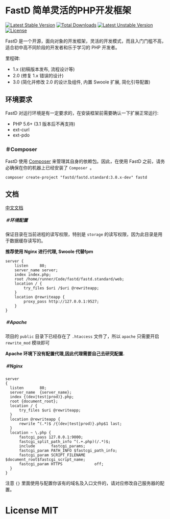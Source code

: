 # FastD 简单灵活的PHP开发框架

[![Latest Stable Version](https://poser.pugx.org/fastd/fastd/v/stable)](https://packagist.org/packages/fastd/fastd) [![Total Downloads](https://poser.pugx.org/fastd/fastd/downloads)](https://packagist.org/packages/fastd/fastd) [![Latest Unstable Version](https://poser.pugx.org/fastd/fastd/v/unstable)](https://packagist.org/packages/fastd/fastd) [![License](https://poser.pugx.org/fastd/fastd/license)](https://packagist.org/packages/fastd/fastd)

FastD 是一个开源，面向对象的开发框架，灵活的开发模式，而且入门门槛不高，适合初中高不同阶段的开发者和乐于学习的 PHP 开发者。

里程碑:

* 1.x (初稿版本发布, 流程设计等)
* 2.0 (修复 1.x 错误的设计)
* 3.0 (简化并修改 2.0 的设计及组件, 内置 Swoole 扩展, 简化引导配置)

## 环境要求

FastD 对运行环境是有一定要求的，在安装框架前需要确认一下扩展正常运行:

* PHP 5.6+ (3.1 版本后不再支持)
* ext-curl
* ext-pdo

### ＃Composer

FastD 使用 [Composer](http://getcomposer.org) 来管理其自身的依赖包。因此，在使用 FastD 之前，请务必确保在你的机器上已经安装了 `Composer `。

```
composer create-project "fastd/fastd.standard:3.0.x-dev" fastd
```

## 文档

[中文文档](docs/readme.md)

##### ＃环境配置

保证目录在当前进程的读写权限，特别是 `storage` 的读写权限，因为此目录是用于数据缓存读写的。

**推荐使用 Nginx 进行代理, Swoole 代替fpm**

```
server {
    listen     80;
    server_name server;
    index index.php;
    root /home/runner/Code/fastd/fastd.standard/web;
    location / {
        try_files $uri /$uri @rewriteapp;
    }
    location @rewriteapp {
        proxy_pass http://127.0.0.1:9527;
    }
}
```

##### ＃Apache

项目的 `public` 目录下已经存在了 `.htaccess` 文件了，所以 `apache` 只需要开启 `rewrite_mod` 模块即可

**Apache 环境下没有配置代理,因此代理需要自己去研究配置.**

##### ＃Nginx

```
server
{
  listen       80;
  server_name  {server_name};
  index {(dev|test|prod)}.php;
  root {document_root};
  location / {
      try_files $uri @rewriteapp;
  }
  location @rewriteapp {
      rewrite ^(.*)$ /{(dev|test|prod)}.php$1 last;
  }
  location ~ \.php {
      fastcgi_pass 127.0.0.1:9000;
      fastcgi_split_path_info ^(.+.php)(/.*)$;
      include       fastcgi_params;
      fastcgi_param PATH_INFO $fastcgi_path_info;
      fastcgi_param SCRIPT_FILENAME $document_root$fastcgi_script_name;
      fastcgi_param HTTPS              off;
  }
}
```

注意 `{}` 里面使用与配置你该有的域名及入口文件的，请对应修改自己服务器的配置。

# License MIT
